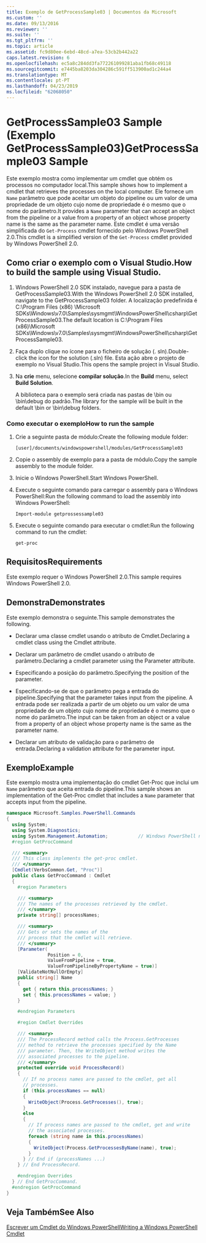 ```yaml
---
title: Exemplo de GetProcessSample03 | Documentos da Microsoft
ms.custom: ''
ms.date: 09/13/2016
ms.reviewer: ''
ms.suite: ''
ms.tgt_pltfrm: ''
ms.topic: article
ms.assetid: fc9d80ee-6ebd-48cd-a7ea-53cb2b442a22
caps.latest.revision: 6
ms.openlocfilehash: ec5a8c284dd3fa772261099281aba1fb68c49118
ms.sourcegitcommit: e7445ba8203da304286c591ff513900ad1c244a4
ms.translationtype: MT
ms.contentlocale: pt-PT
ms.lasthandoff: 04/23/2019
ms.locfileid: "62068050"
---
```

# <a name="getprocesssample03-sample"></a><span data-ttu-id="78bae-102">GetProcessSample03 Sample (Exemplo GetProcessSample03)</span><span class="sxs-lookup"><span data-stu-id="78bae-102">GetProcessSample03 Sample</span></span>

<span data-ttu-id="78bae-103">Este exemplo mostra como implementar um cmdlet que obtém os processos no computador local.</span><span class="sxs-lookup"><span data-stu-id="78bae-103">This sample shows how to implement a cmdlet that retrieves the processes on the local computer.</span></span> <span data-ttu-id="78bae-104">Ele fornece um `Name` parâmetro que pode aceitar um objeto do pipeline ou um valor de uma propriedade de um objeto cujo nome de propriedade é o mesmo que o nome do parâmetro.</span><span class="sxs-lookup"><span data-stu-id="78bae-104">It provides a `Name` parameter that can accept an object from the pipeline or a value from a property of an object whose property name is the same as the parameter name.</span></span> <span data-ttu-id="78bae-105">Este cmdlet é uma versão simplificada do `Get-Process` cmdlet fornecido pelo Windows PowerShell 2.0.</span><span class="sxs-lookup"><span data-stu-id="78bae-105">This cmdlet is a simplified version of the `Get-Process` cmdlet provided by Windows PowerShell 2.0.</span></span>

## <a name="how-to-build-the-sample-using-visual-studio"></a><span data-ttu-id="78bae-106">Como criar o exemplo com o Visual Studio.</span><span class="sxs-lookup"><span data-stu-id="78bae-106">How to build the sample using Visual Studio.</span></span>

1. <span data-ttu-id="78bae-107">Windows PowerShell 2.0 SDK instalado, navegue para a pasta de GetProcessSample03.</span><span class="sxs-lookup"><span data-stu-id="78bae-107">With the Windows PowerShell 2.0 SDK installed, navigate to the GetProcessSample03 folder.</span></span> <span data-ttu-id="78bae-108">A localização predefinida é C:\Program Files (x86) \Microsoft SDKs\Windows\v7.0\Samples\sysmgmt\WindowsPowerShell\csharp\GetProcessSample03.</span><span class="sxs-lookup"><span data-stu-id="78bae-108">The default location is C:\Program Files (x86)\Microsoft SDKs\Windows\v7.0\Samples\sysmgmt\WindowsPowerShell\csharp\GetProcessSample03.</span></span>

2. <span data-ttu-id="78bae-109">Faça duplo clique no ícone para o ficheiro de solução (. sln).</span><span class="sxs-lookup"><span data-stu-id="78bae-109">Double-click the icon for the solution (.sln) file.</span></span> <span data-ttu-id="78bae-110">Esta ação abre o projeto de exemplo no Visual Studio.</span><span class="sxs-lookup"><span data-stu-id="78bae-110">This opens the sample project in Visual Studio.</span></span>

3. <span data-ttu-id="78bae-111">Na **crie** menu, selecione **compilar solução**.</span><span class="sxs-lookup"><span data-stu-id="78bae-111">In the **Build** menu, select **Build Solution**.</span></span>

    <span data-ttu-id="78bae-112">A biblioteca para o exemplo será criada nas pastas de \bin ou \bin\debug do padrão.</span><span class="sxs-lookup"><span data-stu-id="78bae-112">The library for the sample will be built in the default \bin or \bin\debug folders.</span></span>

### <a name="how-to-run-the-sample"></a><span data-ttu-id="78bae-113">Como executar o exemplo</span><span class="sxs-lookup"><span data-stu-id="78bae-113">How to run the sample</span></span>

1. <span data-ttu-id="78bae-114">Crie a seguinte pasta de módulo:</span><span class="sxs-lookup"><span data-stu-id="78bae-114">Create the following module folder:</span></span>

    `[user]/documents/windowspowershell/modules/GetProcessSample03`

2. <span data-ttu-id="78bae-115">Copie o assembly de exemplo para a pasta de módulo.</span><span class="sxs-lookup"><span data-stu-id="78bae-115">Copy the sample assembly to the module folder.</span></span>

3. <span data-ttu-id="78bae-116">Inicie o Windows PowerShell.</span><span class="sxs-lookup"><span data-stu-id="78bae-116">Start Windows PowerShell.</span></span>

4. <span data-ttu-id="78bae-117">Execute o seguinte comando para carregar o assembly para o Windows PowerShell:</span><span class="sxs-lookup"><span data-stu-id="78bae-117">Run the following command to load the assembly into Windows PowerShell:</span></span>

    `Import-module getprossessample03`

5. <span data-ttu-id="78bae-118">Execute o seguinte comando para executar o cmdlet:</span><span class="sxs-lookup"><span data-stu-id="78bae-118">Run the following command to run the cmdlet:</span></span>

    `get-proc`

## <a name="requirements"></a><span data-ttu-id="78bae-119">Requisitos</span><span class="sxs-lookup"><span data-stu-id="78bae-119">Requirements</span></span>

<span data-ttu-id="78bae-120">Este exemplo requer o Windows PowerShell 2.0.</span><span class="sxs-lookup"><span data-stu-id="78bae-120">This sample requires Windows PowerShell 2.0.</span></span>

## <a name="demonstrates"></a><span data-ttu-id="78bae-121">Demonstra</span><span class="sxs-lookup"><span data-stu-id="78bae-121">Demonstrates</span></span>

<span data-ttu-id="78bae-122">Este exemplo demonstra o seguinte.</span><span class="sxs-lookup"><span data-stu-id="78bae-122">This sample demonstrates the following.</span></span>

- <span data-ttu-id="78bae-123">Declarar uma classe cmdlet usando o atributo de Cmdlet.</span><span class="sxs-lookup"><span data-stu-id="78bae-123">Declaring a cmdlet class using the Cmdlet attribute.</span></span>

- <span data-ttu-id="78bae-124">Declarar um parâmetro de cmdlet usando o atributo de parâmetro.</span><span class="sxs-lookup"><span data-stu-id="78bae-124">Declaring a cmdlet parameter using the Parameter attribute.</span></span>

- <span data-ttu-id="78bae-125">Especificando a posição do parâmetro.</span><span class="sxs-lookup"><span data-stu-id="78bae-125">Specifying the position of the parameter.</span></span>

- <span data-ttu-id="78bae-126">Especificando-se de que o parâmetro pega a entrada do pipeline.</span><span class="sxs-lookup"><span data-stu-id="78bae-126">Specifying that the parameter takes input from the pipeline.</span></span> <span data-ttu-id="78bae-127">A entrada pode ser realizada a partir de um objeto ou um valor de uma propriedade de um objeto cujo nome de propriedade é o mesmo que o nome do parâmetro.</span><span class="sxs-lookup"><span data-stu-id="78bae-127">The input can be taken from an object or a value from a property of an object whose property name is the same as the parameter name.</span></span>

- <span data-ttu-id="78bae-128">Declarar um atributo de validação para o parâmetro de entrada.</span><span class="sxs-lookup"><span data-stu-id="78bae-128">Declaring a validation attribute for the parameter input.</span></span>

## <a name="example"></a><span data-ttu-id="78bae-129">Exemplo</span><span class="sxs-lookup"><span data-stu-id="78bae-129">Example</span></span>

<span data-ttu-id="78bae-130">Este exemplo mostra uma implementação do cmdlet Get-Proc que inclui um `Name` parâmetro que aceita entrada do pipeline.</span><span class="sxs-lookup"><span data-stu-id="78bae-130">This sample shows an implementation of the Get-Proc cmdlet that includes a `Name` parameter that accepts input from the pipeline.</span></span>

```csharp
namespace Microsoft.Samples.PowerShell.Commands
{
  using System;
  using System.Diagnostics;
  using System.Management.Automation;           // Windows PowerShell namespace
  #region GetProcCommand

  /// <summary>
  /// This class implements the get-proc cmdlet.
  /// </summary>
  [Cmdlet(VerbsCommon.Get, "Proc")]
  public class GetProcCommand : Cmdlet
  {
    #region Parameters

    /// <summary>
    /// The names of the processes retrieved by the cmdlet.
    /// </summary>
    private string[] processNames;

    /// <summary>
    /// Gets or sets the names of the
    /// process that the cmdlet will retrieve.
    /// </summary>
    [Parameter(
               Position = 0,
               ValueFromPipeline = true,
               ValueFromPipelineByPropertyName = true)]
    [ValidateNotNullOrEmpty]
    public string[] Name
    {
      get { return this.processNames; }
      set { this.processNames = value; }
    }

    #endregion Parameters

    #region Cmdlet Overrides

    /// <summary>
    /// The ProcessRecord method calls the Process.GetProcesses
    /// method to retrieve the processes specified by the Name
    /// parameter. Then, the WriteObject method writes the
    /// associated processes to the pipeline.
    /// </summary>
    protected override void ProcessRecord()
    {
      // If no process names are passed to the cmdlet, get all
      // processes.
      if (this.processNames == null)
      {
        WriteObject(Process.GetProcesses(), true);
      }
      else
      {
        // If process names are passed to the cmdlet, get and write
        // the associated processes.
        foreach (string name in this.processNames)
        {
          WriteObject(Process.GetProcessesByName(name), true);
        }
      } // End if (processNames ...)
    } // End ProcessRecord.

    #endregion Overrides
  } // End GetProcCommand.
  #endregion GetProcCommand
}
```

## <a name="see-also"></a><span data-ttu-id="78bae-131">Veja Também</span><span class="sxs-lookup"><span data-stu-id="78bae-131">See Also</span></span>

[<span data-ttu-id="78bae-132">Escrever um Cmdlet do Windows PowerShell</span><span class="sxs-lookup"><span data-stu-id="78bae-132">Writing a Windows PowerShell Cmdlet</span></span>](./writing-a-windows-powershell-cmdlet.md)
